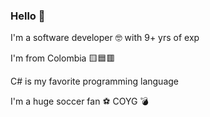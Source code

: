 ### Hello 👋
 I'm a software developer :nerd_face: with 9+ yrs of exp
 
 I'm from Colombia :yellow_square::blue_square::red_square:
 
 C# is my favorite programming language
 
 I'm a huge soccer fan :soccer: COYG :bomb:
 

<!--
**cycopepe/cycopepe** is a ✨ _special_ ✨ repository because its `README.md` (this file) appears on your GitHub profile.

Here are some ideas to get you started:

- 🔭 I’m currently working on ...
- 🌱 I’m currently learning ...
- 👯 I’m looking to collaborate on ...
- 🤔 I’m looking for help with ...
- 💬 Ask me about ...
- 📫 How to reach me: ...
- 😄 Pronouns: ...
- ⚡ Fun fact: ...
-->
